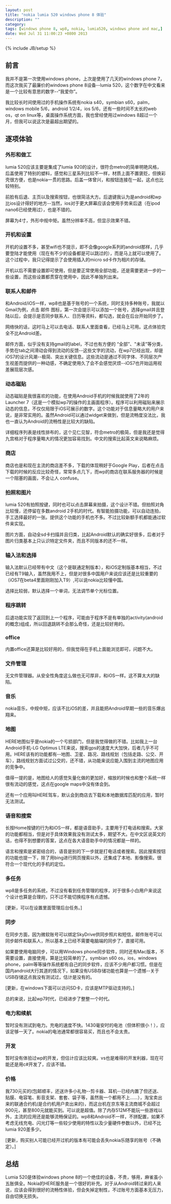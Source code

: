 ```yaml
---
layout: post
title: "nokia lumia 520 windows phone 8 体验"
description: ""
category: 
tags: [windows phone 8, wp8, nokia, lumia520, windows phone and mac,]
date: Wed Jul 31 11:00:23 +0800 2013
---
```

{% include JB/setup %}

## 前言

我并不是第一次使用windows phone，上次是使用了几天的windows phone 7，而这次我买了最廉价的windows phone 8设备--lumia 520，这个数字在中文看来是一个比较有意思的数字--“我爱你”。

我比较长时间使用过的手机操作系统有nokia s40，symbian s60，palm，windows mobile 5/6，android 1/2/4，ios 5/6，还有一些时间不太长的web os，qt on linux等，桌面操作系统方面，我也曾经使用过windows 8超过一个月，但我可以说这次是最超出期望的。

## 逐项体验

### 外形和做工

lumia 520应该主要是集成了lumia 920的设计，很符合metro的简单明艳风格，后盖使用了特别的塑料，感觉和三星系列比较不一样，材质上面不置褒贬，但换彩壳很方便，也是nokia一贯的思路。后盖一体曾兴，和按钮连接在一起，这点也比较特别。

前脸有后退、主页以及搜索按钮，也很简洁大方。后退键我认为是android和wp比ios设计得好的地方--当然，ios对于更大屏幕应该会使用手势来后退（在ipod nano6已经使用过），也是不错的。

屏幕为4寸，外形中规中矩。虽然分辨率不高，但显示效果不错。

### 开机和设置

开机的设置不多，甚至wifi也不提示，即不会像google系列的android那样，几乎要登陆才能使用（现在有不少的设备都是可以跳过的），而是马上就可以使用了。这个过程中，我只记得提示了会使用插入的micro sd卡作为相片的存储。

开机以后不需要设置即可使用，但是要正常使用全部功能，还是需要更进一步的一些设置，而这些设置都贯穿在使用中，因此不单独列出来。

### 联系人和邮件

和Android/iOS一样，wp8也是基于账号的一个系统，同时支持多种账号，我就以Gmail为例，点击 邮件 图标，第一次会提示可以添加一个账号，选择gmail并且登陆以后，会提示是否同步联系人、日历等资料，都勾选，就会在后台开始同步了。

网络快的话，这时马上可以去电话、联系人里面查看，已经马上可用。这点体验完全不比Android差。

邮件方面，似乎没有支持gmail的label，不过也有方便的 “全部”、"未读"等分类，手势在tab之间滑动会得到流动的反馈--这些文字的流动，在wp7已经出现，却是iOS7的设计风潮--极简、突出关键信息。这些流动是通过不同字体、不同层次产生视差而提供的一种动感，不确定使用久了会不会感觉厌烦--iOS7也开始运用视差展现层次感。

### 动态磁贴

动态磁贴是我很喜欢的功能，在使用Android手机的时候我就使用了2年的Launcher 7（这是一个模拟wp7的操作的主画面程序）。程序可以利用磁贴来展示动态的信息，不仅仅局限于iOS可展示的数字。这个功能对于信息量略大的用户来说，是非常实用的。虽然Android可以通过widget来做到，但是流畅度没法比，我也一直认为Android的流畅性是比较大的缺陷。

详细程序列表是线性排布的，这个见仁见智，符合metro的极简，但是我还是觉得九宫格对于程序量略大的情况更加容易找到。中文的搜索比起英文来说略麻烦。

### 商店

商店也是和现在主流的商店差不多，下载的体现稍好于Google Play，后者在点击下载的时候的反应比较奇怪，常常多点几下，而wp的商店在联系服务器的时候是一个阻塞的画面，不会让人 confuse。

### 拍照和图片

lumia 520有拍照按键，同时也可以点击屏幕来拍摄，这个设计不错。但拍照对角比较慢，还停留在多数android 2手机的时代。有智能拍摄功能，可以自动连拍，手工选择最好的一张。提供这个功能的手机也不多。不过比较新额手机都能通过软件来实现。

图片方面，自动全sd卡扫描并且归类，比起Android默认的确实好很多，后者对于图片归类基本上只认识特定文件夹，而且不同版本的还不一样。

### 输入法和选择

输入法默认已经带有中文（这个是联通定制版本），和iOS定制版基本相当，不过已经有T9输入，虽然我用不上，但是对很多中国用户来说应该还是比较重要的（iOS7在beta4里面刚刚加入T9）,可以说nokia比较懂中国。

选择比较弱，默认选择一个单词，无法调节单个光标位置。

### 程序跳转

后退功能实现了返回到上一个程序，可能由于程序不是有单独的activity(android的概念)组成，所以回退跳转不会那么奇怪，还是比较好用的。

### office

内置office还算是比较好用的，但我觉得在手机上面能浏览即可，问题不大。

### 文件管理

无文件管理器。从安全性角度这么做也无可厚非，和iOS一样。这不算太大的缺陷。

### 音乐

nokia音乐，中规中矩，应该不比iOS的差，并且能把Android早期一些的音乐爆出翔来。

### 地图

HERE地图似乎是nokia的一个亏损部门，但是我觉得做的不错。比如我上一台Android手机-LG Optimus LTE来说，搜索gps的速度大大加快，后者几乎不可用。HERE该有的功能都有--地图、卫星、路况、路线规划（包括走路、公交、开车），路线规划方面试过公交的，还不错，从功能来说应能入围到主流的地图应用的竞争中。

值得一提的是，地图给人的感觉矢量化做的更加好，缩放的时候也和整个系统一样很有流动的感觉，这点在google maps中没有体会到。

还有一个应用叫HERE驾车，默认会到商店去下载和本地数据库匹配的应用，暂时无法测试。

### 语音和搜索

长按Home按键的行为和iOS一样，都是语音助手，主要用于打电话和搜索。大家的功能都相当，但是对于具体效果我没有测试太多，期望不大。在中文区说英文的话，也得不到想要的答案，这点在各大语音助手中的情况都是一样的。

语言和搜索是紧密结合的，语音是别的下一步就是打电话或者搜索。因此搜索按钮的功能也提一下，除了用bing进行网页搜索以外，还集成了本地、影像搜索。很符合一个现代化的手机的定位。

### 多任务

wp8是多任务的系统，不过没有看到任务管理的程序，对于很多小白用户来说这个设计也算是合理的，只不过不能切换程序有点遗憾。

[更新，可以在设置里面管理后台任务。]

### 同步

在同步方面，因为微软账号可以绑定SkyDrive供同步照片和短信，邮件账号可以同步邮件和联系人，所以基本上已经不需要电脑端的同步了，直接可用。

如果要使用电脑同步，可以用Windows phone同步软件，同时还有Mac版本，不需要设置，直接使用，算是比较简单的了。symbian s60 os，ios，windows phone，palm等等操作系统都有自己的同步软件，应该不少用户都习惯。但是在国内android大行其道的情况下，如果没有USB存储功能也算是一个遗憾--关于USB存储这点我没有测试过，估计是没有的。

[更新，在windows下面可以访问SD卡，应该是MTP驱动支持的。]

总的来说，比起wp7时代，已经进步了整整一个时代。

### 电力和续航

暂时没有测试到电力。充电的速度不快。1430毫安时的电池（但体积很小！），应该足够一天了。nokia的电池通常都很容易买，而且也不会太贵。

### 开发

暂时没有体验过wp的开发，但估计应该比较爽。vs也是难得的开发利器，现在可能还是用c#开发了，应该不错。

### 价格

我730元买的(包邮顺丰，还送许多小礼物--剪卡器、耳机--已经内置了但还送、贴膜、电容笔、影音支架、套套、袋子等，虽然我一个都用不上……），淘宝卖出来的联通合约机(是合约机用户卖出来的)，而这台机在京东等主流商城不会超过900元，甚至800元就能买到。可以说是超值。除了内存512M不能玩一些游戏以外，主流的应用还是能够流畅保证的。wp8和Android不一样，不拼配置，如果不考虑无线充电、闪光灯等一些较少使用的特性以及少量硬件参数以外，已经不比lumia 920差多少。

[更新，购买别人可能已经开过机的版本有可能会丢失nokia乐随享的账号（不确定）。]

## 总结

Lumia 520是体验windows phone 8的一个绝佳的设备，不贵，够用，麻雀虽小五胀俱全。Nokia的HERE服务是一个很好的补充。对于从Android转过来的人来说，应该会得到很好的流畅性体验，但会失掉定制性，不过账号方面基本无压力，自由切换无损失。







